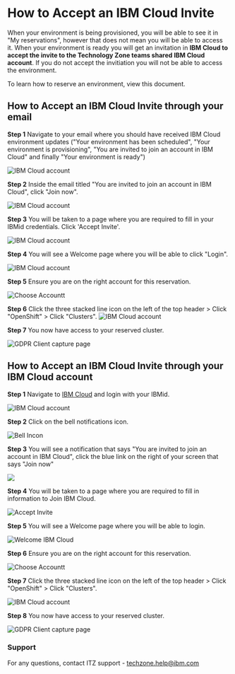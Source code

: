 # How to Accept an IBM Cloud Invite 

When your environment is being provisioned, you will be able to see it in "My reservations", however that does not mean you will be able to access it. When your environment is ready you will get an invitation in **IBM Cloud to accept the invite to the Technology Zone teams shared IBM Cloud account**. If you do not accept the invitiation you will not be able to access the environment. 

To learn how to reserve an environment, view this document. 


## How to Accept an IBM Cloud Invite through your email
**Step 1** Navigate to your email where you should have received IBM Cloud environment updates ("Your environment has been scheduled", "Your environment is provisioning", "You are invited to join an account in IBM Cloud" and finally "Your environment is ready")

![IBM Cloud account](Images/ibm-cloud-emails.png) 

**Step 2** Inside the email titled "You are invited to join an account in IBM Cloud", click "Join now". 

![IBM Cloud account](Images/email%20ibm%20cloud%20invite.png)

**Step 3** You will be taken to a page where you are required to fill in your IBMid credentials. Click 'Accept Invite'.

![IBM Cloud account](Images/ibm-cloud-accept-invite.png)

**Step 4** You will see a Welcome page where you will be able to click "Login".

![IBM Cloud account](Images/ibm-cloud-welcome.png)

**Step 5** Ensure you are on the right account for this reservation. 

![Choose Accountt](Images/itz%20account.png)

**Step 6** Click the three stacked line icon on the left of the top header > Click "OpenShift" > Click "Clusters".
![IBM Cloud account](Images/access-cluster.png)

**Step 7** You now have access to your reserved cluster.

![GDPR Client capture page](Images/openshift-cluster-access.png)



## How to Accept an IBM Cloud Invite through your IBM Cloud account

**Step 1** Navigate to [IBM Cloud](https://cloud.ibm.com) and login with your IBMid.

![IBM Cloud account](Images/ibm-cloud-login.png)

**Step 2** Click on the bell notifications icon.

![Bell Incon](Images/bell-icon.png)

**Step 3** You will see a notification that says "You are invited to join an account in IBM Cloud", click the blue link on the right of your screen that says "Join now"

![](Images/.png)

**Step 4** You will be taken to a page where you are required to fill in information to Join IBM Cloud.

![Accept Invite](Images/ibm-cloud-accept-invite.png)

**Step 5** You will see a Welcome page where you will be able to login.

![Welcome IBM Cloud](Images/ibm-cloud-welcome.png)

**Step 6** Ensure you are on the right account for this reservation.

![Choose Accountt](Images/itz%20account.png)

**Step 7** Click the three stacked line icon on the left of the top header > Click "OpenShift" > Click "Clusters".

![IBM Cloud account](Images/access-cluster.png)

**Step 8** You now have access to your reserved cluster.

![GDPR Client capture page](Images/openshift-cluster-access.png)

### Support

For any questions, contact ITZ support - techzone.help@ibm.com
